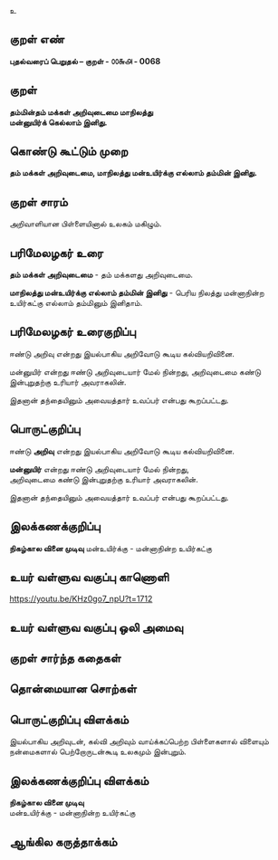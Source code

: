 உ

## குறள் எண் 

**புதல்வரைப் பெறுதல் – குறள் - ௦௦௬௮ - 0068**  

## குறள் 

**தம்மின்தம் மக்கள் அறிவுடைமை மாநிலத்து  
மன்னுயிர்க் கெல்லாம் இனிது.** 

## கொண்டு கூட்டும் முறை

**தம் மக்கள் அறிவுடைமை, மாநிலத்து மன்உயிர்க்கு எல்லாம் தம்மின் இனிது.**  

## குறள் சாரம் 

அறிவாளியான பிள்ளையினால் உலகம் மகிழும். 

## பரிமேலழகர் உரை

**தம் மக்கள் அறிவுடைமை** - தம் மக்களது அறிவுடைமை.  

**மாநிலத்து மன்உயிர்க்கு எல்லாம் தம்மின் இனிது** - பெரிய நிலத்து மன்னாநின்ற உயிர்கட்கு எல்லாம் தம்மினும் இனிதாம்.

## பரிமேலழகர் உரைகுறிப்பு   

ஈண்டு அறிவு என்றது இயல்பாகிய அறிவோடு கூடிய கல்வியறிவினை.  

மன்னுயிர் என்றது ஈண்டு அறிவுடையார் மேல் நின்றது, 
அறிவுடைமை கண்டு இன்புறுதற்கு உரியார் அவராகலின்.

இதனான் தந்தையினும் அவையத்தார் உவப்பர் என்பது கூறப்பட்டது.  

## பொருட்குறிப்பு 

ஈண்டு **அறிவு** என்றது இயல்பாகிய அறிவோடு கூடிய கல்வியறிவினை.  

**மன்னுயிர்** என்றது ஈண்டு அறிவுடையார் மேல் நின்றது,  
அறிவுடைமை கண்டு இன்புறுதற்கு உரியார் அவராகலின்.  

இதனான் தந்தையினும் அவையத்தார் உவப்பர் என்பது கூறப்பட்டது.  

## இலக்கணக்குறிப்பு  

**நிகழ்கால வினை முடிவு**
மன்உயிர்க்கு - மன்னாநின்ற உயிர்கட்கு 

## உயர் வள்ளுவ வகுப்பு காணொளி

https://youtu.be/KHz0go7_npU?t=1712

## உயர் வள்ளுவ வகுப்பு ஒலி அமைவு 

 
## குறள் சார்ந்த கதைகள் 


## தொன்மையான சொற்கள்


## பொருட்குறிப்பு விளக்கம்

இயல்பாகிய அறிவுடன், கல்வி அறிவும் வாய்க்கப்பெற்ற பிள்ளைகளால் விளையும் நன்மைகளால் பெற்றோருடன்கூடி உலகமும் இன்புறும்.  

## இலக்கணக்குறிப்பு விளக்கம்

**நிகழ்கால வினை முடிவு**  
மன்உயிர்க்கு - மன்னாநின்ற உயிர்கட்கு

## ஆங்கில கருத்தாக்கம் 


